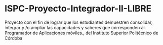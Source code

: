 # ISPC-Proyecto-Integrador-II-LIBRE
Proyecto con el fin de  lograr que los estudiantes demuestren consolidar, integrar y /o ampliar las capacidades y saberes que corresponden al Programador de Aplicaciones móviles., del Instituto Superior Politécnico de Córdoba
